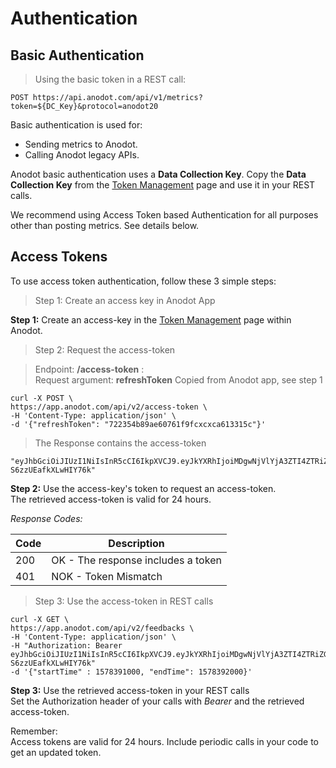 # Authentication

## Basic Authentication

> Using the basic token in a REST call:

```shell
POST https://api.anodot.com/api/v1/metrics?token=${DC_Key}&protocol=anodot20
```

Basic authentication is used for:

* Sending metrics to Anodot.
* Calling Anodot legacy APIs. 

Anodot basic authentication uses a **Data Collection Key**.
Copy the **Data Collection Key** from the [Token Management](https://support.anodot.com/hc/en-us/articles/360002631114-Token-Management) page and use it in your REST calls.

<aside class="warning">
We recommend using Access Token based Authentication for all purposes other than posting metrics.
See details below.
</aside>

## Access Tokens

To use access token authentication, follow these 3 simple steps:

> Step 1: Create an access key in Anodot App

**Step 1:** Create an access-key in the [Token Management](https://support.anodot.com/hc/en-us/articles/360002631114-Token-Management) page within Anodot.

> Step 2: Request the access-token

> Endpoint: **/access-token** : </br>
> Request argument: **refreshToken** Copied from Anodot app, see step 1</br>

```shell
curl -X POST \
https://app.anodot.com/api/v2/access-token \
-H 'Content-Type: application/json' \
-d '{"refreshToken": "722354b89ae60761f9fcxcxca613315c"}'
```

> The Response contains the access-token</br>

```shell
"eyJhbGciOiJIUzI1NiIsInR5cCI6IkpXVCJ9.eyJkYXRhIjoiMDgwNjVlYjA3ZTI4ZTRiZGVlZjkxZGJlMTJiNWUyYjU1MjNjMjA4KTAwNjBjODI1YjYwM2M0MGJkOThlMThlYjQ2ZDMyMWIxZDIiLCJpYXQiOjE1NTM2ODU4OTksImV4cCI6MTU1NjI3Nzg5OX0.TOE5ZNr6yL0wyLsB1RQEA8CV-S6zzUEafkXLwHIY76k"
```

**Step 2:** Use the access-key's token to request an access-token.</br>The retrieved access-token is valid for 24 hours.

*Response Codes:*

Code | Description
---- | -----------
200 | OK - The response includes a token
401 | NOK - Token Mismatch

> Step 3: Use the access-token in REST calls

```shell
curl -X GET \
https://app.anodot.com/api/v2/feedbacks \
-H 'Content-Type: application/json' \
-H "Authorization: Bearer eyJhbGciOiJIUzI1NiIsInR5cCI6IkpXVCJ9.eyJkYXRhIjoiMDgwNjVlYjA3ZTI4ZTRiZGVlZjkxZGJlMTJiNWUyYjU1MjNjMjA4KTAwNjBjODI1YjYwM2M0MGJkOThlMThlYjQ2ZDMyMWIxZDIiLCJpYXQiOjE1NTM2ODU4OTksImV4cCI6MTU1NjI3Nzg5OX0.TOE5ZNr6yL0wyLsB1RQEA8CV-S6zzUEafkXLwHIY76k"
-d '{"startTime" : 1578391000, "endTime": 1578392000}'
```

**Step 3:** Use the retrieved access-token in your REST calls<br/>
Set the Authorization header of your calls with *Bearer* and the retrieved access-token.

<aside class="notice">
Remember:<br/>Access tokens are valid for 24 hours. Include periodic calls in your code to get an updated token.
</aside>